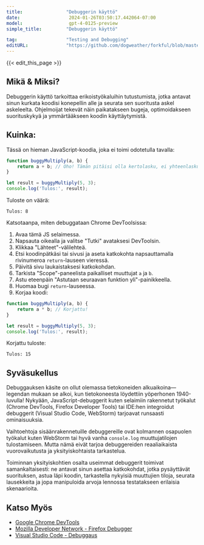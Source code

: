 ```yaml
---
title:                "Debuggerin käyttö"
date:                  2024-01-26T03:50:17.442064-07:00
model:                 gpt-4-0125-preview
simple_title:         "Debuggerin käyttö"

tag:                  "Testing and Debugging"
editURL:              "https://github.com/dogweather/forkful/blob/master/content/fi/javascript/using-a-debugger.md"
---
```


{{< edit_this_page >}}

## Mikä & Miksi?
Debuggerin käyttö tarkoittaa erikoistyökaluihin tutustumista, jotka antavat sinun kurkata koodisi konepellin alle ja seurata sen suoritusta askel askeleelta. Ohjelmoijat tekevät näin paikatakseen bugeja, optimoidakseen suorituskykyä ja ymmärtääkseen koodin käyttäytymistä.

## Kuinka:
Tässä on hieman JavaScript-koodia, joka ei toimi odotetulla tavalla:

```javascript
function buggyMultiply(a, b) {
    return a + b; // Oho! Tämän pitäisi olla kertolasku, ei yhteenlasku.
}

let result = buggyMultiply(5, 3);
console.log('Tulos:', result);
```

Tuloste on väärä:
```
Tulos: 8
```

Katsotaanpa, miten debuggataan Chrome DevToolsissa:

1. Avaa tämä JS selaimessa.
2. Napsauta oikealla ja valitse "Tutki" avataksesi DevToolsin.
3. Klikkaa "Lähteet"-välilehteä.
4. Etsi koodinpätkäsi tai sivusi ja aseta katkokohta napsauttamalla rivinumeroa `return`-lauseen vieressä.
5. Päivitä sivu laukaistaksesi katkokohdan.
6. Tarkista "Scope"-paneelista paikalliset muuttujat `a` ja `b`.
7. Astu eteenpäin "Astutaan seuraavan funktion yli"-painikkeella.
8. Huomaa bugi `return`-lauseessa.
9. Korjaa koodi:
```javascript
function buggyMultiply(a, b) {
    return a * b; // Korjattu!
}

let result = buggyMultiply(5, 3);
console.log('Tulos:', result);
```

Korjattu tuloste:
```
Tulos: 15
```

## Syväsukellus
Debuggauksen käsite on ollut olemassa tietokoneiden alkuaikoina—legendan mukaan se alkoi, kun tietokoneesta löydettiin yöperhonen 1940-luvulla! Nykyään, JavaScript-debuggerit kuten selaimiin rakennetut työkalut (Chrome DevTools, Firefox Developer Tools) tai IDE:hen integroidut debuggerit (Visual Studio Code, WebStorm) tarjoavat runsaasti ominaisuuksia.

Vaihtoehtoja sisäänrakennetuille debuggereille ovat kolmannen osapuolen työkalut kuten WebStorm tai hyvä vanha `console.log` muuttujatilojen tulostamiseen. Mutta nämä eivät tarjoa debuggereiden reaaliaikaista vuorovaikutusta ja yksityiskohtaista tarkastelua.

Toiminnan yksityiskohtien osalta useimmat debuggerit toimivat samankaltaisesti: ne antavat sinun asettaa katkokohdat, jotka pysäyttävät suorituksen, astua läpi koodin, tarkastella nykyisiä muuttujien tiloja, seurata lausekkeita ja jopa manipuloida arvoja lennossa testatakseen erilaisia skenaarioita.

## Katso Myös
- [Google Chrome DevTools](https://developers.google.com/web/tools/chrome-devtools)
- [Mozilla Developer Network - Firefox Debugger](https://developer.mozilla.org/en-US/docs/Tools/Debugger)
- [Visual Studio Code - Debuggaus](https://code.visualstudio.com/docs/editor/debugging)
